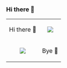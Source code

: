 ### Hi there 👋

<table border="0" cellpadding="0" cellspacing="0">
    <tr>
        <td align="center" valign="center"><p>Hi there 👋</p></td>
        <td align="center"><img src="https://github-readme-stats-one-bice.vercel.app/api/top-langs/?username=JJTuddi&layout=compact&langs_count=10&theme=dracula"></td>
    </tr>
    <tr>
        <td align="center"><img src="https://github-readme-stats.vercel.app/api?username=JJTuddi&show_icons=true&theme=dracula"></td>
        <td align="center" valign="center"><p>Bye 👋</p></td>
    </tr>
</table>

<!--
**JJTuddi/JJTuddi** is a ✨ _special_ ✨ repository because its `README.md` (this file) appears on your GitHub profile.

Here are some ideas to get you started:

- 🔭 I’m currently working on ...
- 🌱 I’m currently learning ...
- 👯 I’m looking to collaborate on ...
- 🤔 I’m looking for help with ...
- 💬 Ask me about ...
- 📫 How to reach me: ...
- 😄 Pronouns: ...
- ⚡ Fun fact: ...
-->
